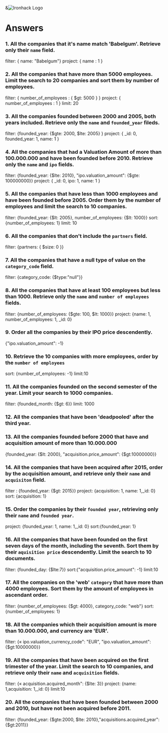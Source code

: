 &![Ironhack Logo](https://i.imgur.com/1QgrNNw.png)

# Answers

### 1. All the companies that it's name match 'Babelgum'. Retrieve only their `name` field.
filter: { name: "Babelgum"} project: { name : 1 }

### 2. All the companies that have more than 5000 employees. Limit the search to 20 companies and sort them by **number of employees**.
filter: { number_of_employees : { $gt: 5000 } } project: { number_of_employees : 1 } limit: 20

### 3. All the companies founded between 2000 and 2005, both years included. Retrieve only the `name` and `founded_year` fileds.
filter: {founded_year: {$gte: 2000, $lte: 2005} } project: { _id: 0, founded_year: 1, name: 1 }

### 4. All the companies that had a Valuation Amount of more than 100.000.000 and have been founded before 2010. Retrieve only the `name` and `ipo` fields.
filter: {founded_year: {$lte: 2010}, "ipo.valuation_amount": {$gte: 100000000}} project: { _id: 0, ipo: 1, name: 1 }

### 5. All the companies that have less than 1000 employees and have been founded before 2005. Order them by the number of employees and limit the search to 10 companies.
filter: {founded_year: {$lt: 2005}, number_of_employees: {$lt: 1000}} sort: {number_of_employees: 1} limit: 10

### 6. All the companies that don't include the `partners` field.
filter: {partners: { $size: 0 }}

### 7. All the companies that have a null type of value on the `category_code` field.
filter: {category_code: {$type:"null"}}

### 8. All the companies that have at least 100 employees but less than 1000. Retrieve only the `name` and `number of employees` fields.
filter: {number_of_employees: {$gte: 100, $lt: 1000}} project: {name: 1, number_of_employees: 1, _id: 0}

### 9. Order all the companies by their IPO price descendently.
{"ipo.valuation_amount": -1}

### 10. Retrieve the 10 companies with more employees, order by the `number of employees`
sort: {number_of_employees: -1} limit:10

### 11. All the companies founded on the second semester of the year. Limit your search to 1000 companies.
filter: {founded_month: {$gt: 6}} limit: 1000

### 12. All the companies that have been 'deadpooled' after the third year.

<!-- Your Code Goes Here -->

### 13. All the companies founded before 2000 that have and acquisition amount of more than 10.000.000
{founded_year: {$lt: 2000}, "acquisition.price_amount": {$gt:10000000}}

### 14. All the companies that have been acquired after 2015, order by the acquisition amount, and retrieve only their `name` and `acquisiton` field.
filter : {founded_year: {$gt: 2015}} project: {acquisition: 1, name: 1,_id: 0} sort: {acquisition: 1}

### 15. Order the companies by their `founded year`, retrieving only their `name` and `founded year`.
project: {founded_year: 1, name: 1,_id: 0} sort:{founded_year: 1}

### 16. All the companies that have been founded on the first seven days of the month, including the seventh. Sort them by their `aquisition price` descendently. Limit the search to 10 documents.
filter: {founded_day: {$lte:7}} sort:{"acquisition.price_amount": -1} limit:10

### 17. All the companies on the 'web' `category` that have more than 4000 employees. Sort them by the amount of employees in ascendant order.
filter: {number_of_employees: {$gt: 4000}, category_code: "web"} sort:{number_of_employees: 1}

### 18. All the companies which their acquisition amount is more than 10.000.000, and currency are 'EUR'.
filter: {« ipo.valuation_currency_code": "EUR", "ipo.valuation_amount": {$gt:10000000}}

### 19. All the companies that have been acquired on the first trimester of the year. Limit the search to 10 companies, and retrieve only their `name` and `acquisition` fields.
filter: {« acquisition.acquired_month": {$lte: 3}} project: {name: 1,acquisition: 1,_id: 0} limit:10

### 20. All the companies that have been founded between 2000 and 2010, but have not been acquired before 2011.
filter: {founded_year: {$gte:2000, $lte: 2010},"acquisitions.acquired_year": {$gt:2011}}
